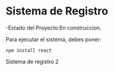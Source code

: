 <h1> Sistema de Registro </h1>
-Estado del Proyecto:En construccion.

Para ejecutar el sistema, debes poner:

```npm install react```

Sistema de registro 2
